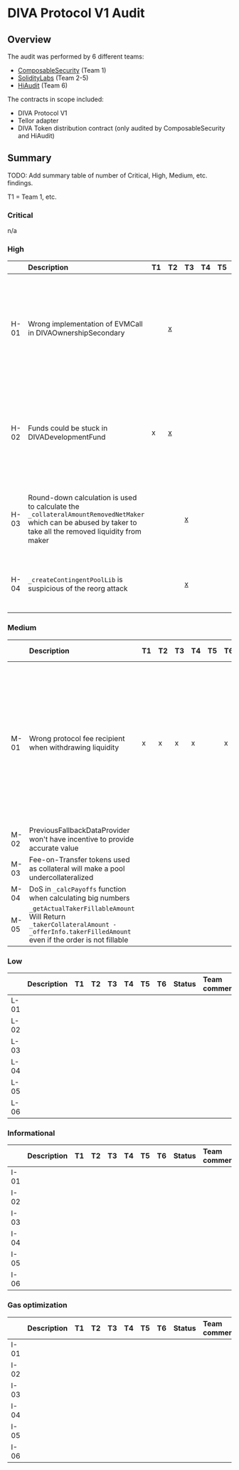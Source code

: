 # DIVA Protocol V1 Audit

## Overview

The audit was performed by 6 different teams:
* [ComposableSecurity](https://composable-security.com/) (Team 1)
* [SolidityLabs](https://github.com/GuardianAudits/SolidityLabAudits/tree/main/DIVA) (Team 2-5)
* [HiAudit](https://hiaudit.io/consulting) (Team 6)

The contracts in scope included:
* DIVA Protocol V1
* Tellor adapter
* DIVA Token distribution contract (only audited by ComposableSecurity and HiAudit)

## Summary

TODO: Add summary table of number of Critical, High, Medium, etc. findings.

T1 = Team 1, etc.

### Critical
n/a

### High
| | Description        | T1 |T2 | T3 | T4 | T5 | T6 | Status | Team comment|
| :---| :--- |:--- | :--- |:--- |:--- |:--- |:--- |:--- |:--- |
|H-01|Wrong implementation of EVMCall in DIVAOwnershipSecondary ||[x][H-01-T2]|||||[Fixed][PR3]| If this error made it to production, the harm would be limited as Tellor reporters could have adopted the new query type. But obviously, it's better to go with the proposed standard. It's a great finding, although no user funds would have been at risk. |
|H-02|Funds could be stuck in DIVADevelopmentFund|x|[x][H-02-T2]|||||[Fixed][PR8]|Great finding! We want to highlight that this issue would have only impacted the protocol owner in a scenario where someone made a donation via the `deposit` function with `_releasePeriodInSeconds = 0`. No user funds would have been at risk.|
|H-03|Round-down calculation is used to calculate the `_collateralAmountRemovedNetMaker` which can be abused by taker to take all the removed liquidity from maker|||[x][H-03-T3]||||[Fixed][PR24]|Great finding! While it wouldn't be economically viable to execute this attack, we agree that it's better to fix these things to avoid any sort of griefing attack. |
|H-04|`_createContingentPoolLib` is suspicious of the reorg attack|||[x][H-04-T3]||||Fixed ([#29][PR29] / [#48][PR48])|Very special finding! While it involved quite a bit of work to change the `poolId` logic, it helped us to make the protocol more robust.|

### Medium
| | Description        | T1 |T2 | T3 | T4 | T5 | T6 | Status | Team comment|
| :---| :--- |:--- | :--- |:--- |:--- |:--- |:--- |:--- |:--- |
|M-01|Wrong protocol fee recipient when withdrawing liquidity|x|x|x|x||x|[Fixed][PR11]|Good spot! We overlooked it when we introduced the delayed activation logic for governance functions. The impact would have been rather limited. No user funds would have been at risk.|
|M-02|PreviousFallbackDataProvider won't have incentive to provide accurate value|||||||[Fixed]||
|M-03|Fee-on-Transfer tokens used as collateral will make a pool undercollateralized|||||||||
|M-04|DoS in `_calcPayoffs` function when calculating big numbers|||||||||
|M-05|`_getActualTakerFillableAmount` Will Return `_takerCollateralAmount - _offerInfo.takerFilledAmount` even if the order is not fillable|||||||||

### Low
| | Description        | T1 |T2 | T3 | T4 | T5 | T6 | Status | Team comment|
| :---| :--- |:--- | :--- |:--- |:--- |:--- |:--- |:--- |:--- |
|L-01||||||||||
|L-02||||||||||
|L-03||||||||||
|L-04||||||||||
|L-05||||||||||
|L-06||||||||||

### Informational
| | Description        | T1 |T2 | T3 | T4 | T5 | T6 | Status | Team comment|
| :---| :--- |:--- | :--- |:--- |:--- |:--- |:--- |:--- |:--- |
|I-01||||||||||
|I-02||||||||||
|I-03||||||||||
|I-04||||||||||
|I-05||||||||||
|I-06||||||||||


### Gas optimization
| | Description        | T1 |T2 | T3 | T4 | T5 | T6 | Status | Team comment|
| :---| :--- |:--- | :--- |:--- |:--- |:--- |:--- |:--- |:--- |
|I-01||||||||||
|I-02||||||||||
|I-03||||||||||
|I-04||||||||||
|I-05||||||||||
|I-06||||||||||





[H-01-T2]: https://github.com/GuardianAudits/SolidityLabAudits/blob/main/DIVA/DivaAuditTeam4.md#-h-01-wrong-implementation-of-evmcall-in-divaownershipsecondary
[H-02-T2]: https://github.com/GuardianAudits/SolidityLabAudits/blob/main/DIVA/DivaAuditTeam4.md#-h-02-funds-could-be-stuck-in-divadevelopmentfund
[H-03-T3]: https://github.com/GuardianAudits/SolidityLabAudits/blob/main/DIVA/DivaAuditTeam5.md#-h-01-round-down-calculation-is-used-to-calculate-the-_collateralamountremovednetmaker-which-can-be-abused-by-taker-to-take-all-the-removed-liquidity-from-maker
[H-04-T3]: https://github.com/GuardianAudits/SolidityLabAudits/blob/main/DIVA/DivaAuditTeam5.md#-h-02-_createcontingentpoollib-is-suspicious-of-the-reorg-attack
[PR3]: https://github.com/divaprotocol/diva-protocol-v1/pull/3

[PR8]: https://github.com/divaprotocol/diva-protocol-v1/pull/8
[PR11]: https://github.com/divaprotocol/diva-protocol-v1/pull/11
[PR24]: https://github.com/divaprotocol/diva-protocol-v1/pull/24

[PR29]: https://github.com/divaprotocol/diva-protocol-v1/pull/29
[PR48]: https://github.com/divaprotocol/diva-protocol-v1/pull/48